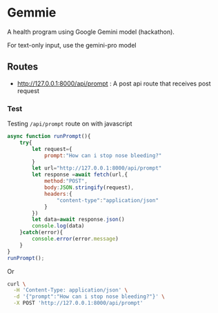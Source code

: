 # Gemmie
A health program using Google Gemini model (hackathon).

For text-only input, use the gemini-pro model

## Routes
- http://127.0.0.1:8000/api/prompt : A post api route that receives post request

### Test 
Testing `/api/prompt` route on with javascript 
```javascript
async function runPrompt(){
    try{
        let request={
            prompt:"How can i stop nose bleeding?"
        }
        let url="http://127.0.0.1:8000/api/prompt"
        let response =await fetch(url,{
            method:"POST",
            body:JSON.stringify(request),
            headers:{
                "content-type":"application/json"
            }
        })
        let data=await response.json()
        console.log(data)
    }catch(error){
        console.error(error.message)
    }
}
runPrompt();
```
Or

```bash 
curl \
  -H 'Content-Type: application/json' \
  -d '{"prompt":"How can i stop nose bleeding?"}' \
  -X POST 'http://127.0.0.1:8000/api/prompt'
```
